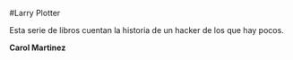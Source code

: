 #Larry Plotter

Esta serie de libros cuentan la historia de un hacker de los que hay pocos.

**Carol Martinez**